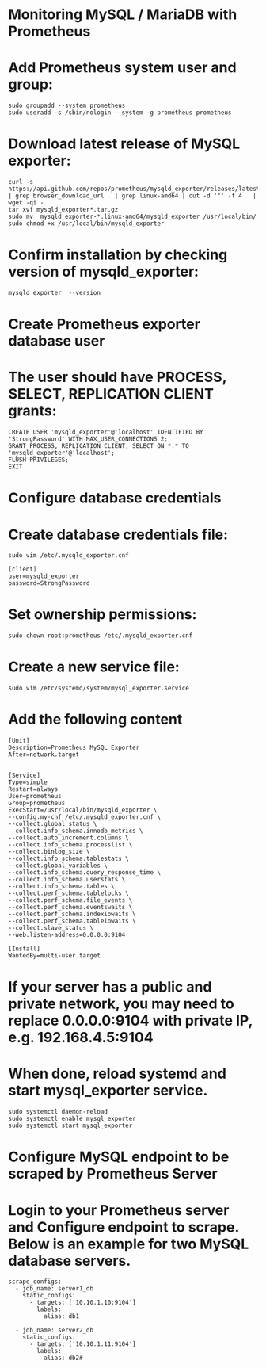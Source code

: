 # Monitoring MySQL / MariaDB with Prometheus

# Add Prometheus system user and group:
```
sudo groupadd --system prometheus
sudo useradd -s /sbin/nologin --system -g prometheus prometheus
```
# Download latest release of MySQL exporter:
```
curl -s https://api.github.com/repos/prometheus/mysqld_exporter/releases/latest   | grep browser_download_url   | grep linux-amd64 | cut -d '"' -f 4   | wget -qi -
tar xvf mysqld_exporter*.tar.gz
sudo mv  mysqld_exporter-*.linux-amd64/mysqld_exporter /usr/local/bin/
sudo chmod +x /usr/local/bin/mysqld_exporter
```

# Confirm installation by checking version of mysqld_exporter:
```
mysqld_exporter  --version
```


# Create Prometheus exporter database user

# The user should have PROCESS, SELECT, REPLICATION CLIENT grants:
```
CREATE USER 'mysqld_exporter'@'localhost' IDENTIFIED BY 'StrongPassword' WITH MAX_USER_CONNECTIONS 2;
GRANT PROCESS, REPLICATION CLIENT, SELECT ON *.* TO 'mysqld_exporter'@'localhost';
FLUSH PRIVILEGES;
EXIT
```

# Configure database credentials

# Create database credentials file:
```
sudo vim /etc/.mysqld_exporter.cnf
```
```
[client]
user=mysqld_exporter
password=StrongPassword
```
# Set ownership permissions:
```
sudo chown root:prometheus /etc/.mysqld_exporter.cnf
```

# Create a new service file:
```
sudo vim /etc/systemd/system/mysql_exporter.service
```

# Add the following content
```
[Unit]
Description=Prometheus MySQL Exporter
After=network.target


[Service]
Type=simple
Restart=always
User=prometheus
Group=prometheus
ExecStart=/usr/local/bin/mysqld_exporter \
--config.my-cnf /etc/.mysqld_exporter.cnf \
--collect.global_status \
--collect.info_schema.innodb_metrics \
--collect.auto_increment.columns \
--collect.info_schema.processlist \
--collect.binlog_size \
--collect.info_schema.tablestats \
--collect.global_variables \
--collect.info_schema.query_response_time \
--collect.info_schema.userstats \
--collect.info_schema.tables \
--collect.perf_schema.tablelocks \
--collect.perf_schema.file_events \
--collect.perf_schema.eventswaits \
--collect.perf_schema.indexiowaits \
--collect.perf_schema.tableiowaits \
--collect.slave_status \
--web.listen-address=0.0.0.0:9104

[Install]
WantedBy=multi-user.target
```

# If your server has a public and private network, you may need to replace 0.0.0.0:9104 with private IP, e.g. 192.168.4.5:9104


# When done, reload systemd and start mysql_exporter service.
```
sudo systemctl daemon-reload
sudo systemctl enable mysql_exporter
sudo systemctl start mysql_exporter
```


# Configure MySQL endpoint to be scraped by Prometheus Server

# Login to your Prometheus server and Configure endpoint to scrape. Below is an example for two MySQL database servers.
```
scrape_configs:
  - job_name: server1_db
    static_configs:
      - targets: ['10.10.1.10:9104']
        labels:
          alias: db1

  - job_name: server2_db
    static_configs:
      - targets: ['10.10.1.11:9104']
        labels:
          alias: db2# 
```

